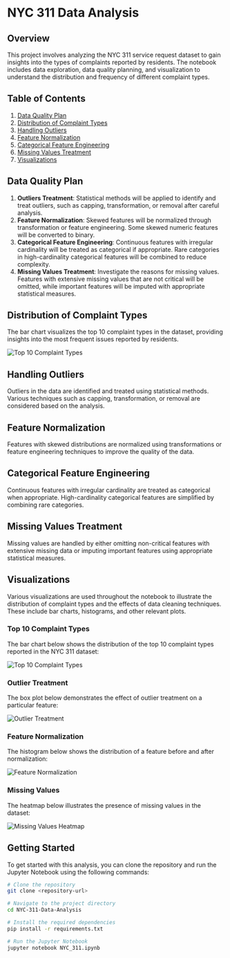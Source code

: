 # NYC 311 Data Analysis

## Overview

This project involves analyzing the NYC 311 service request dataset to gain insights into the types of complaints reported by residents. The notebook includes data exploration, data quality planning, and visualization to understand the distribution and frequency of different complaint types.

## Table of Contents

1. [Data Quality Plan](#data-quality-plan)
2. [Distribution of Complaint Types](#distribution-of-complaint-types)
3. [Handling Outliers](#handling-outliers)
4. [Feature Normalization](#feature-normalization)
5. [Categorical Feature Engineering](#categorical-feature-engineering)
6. [Missing Values Treatment](#missing-values-treatment)
7. [Visualizations](#visualizations)

## Data Quality Plan

1. **Outliers Treatment**: Statistical methods will be applied to identify and treat outliers, such as capping, transformation, or removal after careful analysis.
2. **Feature Normalization**: Skewed features will be normalized through transformation or feature engineering. Some skewed numeric features will be converted to binary.
3. **Categorical Feature Engineering**: Continuous features with irregular cardinality will be treated as categorical if appropriate. Rare categories in high-cardinality categorical features will be combined to reduce complexity.
4. **Missing Values Treatment**: Investigate the reasons for missing values. Features with extensive missing values that are not critical will be omitted, while important features will be imputed with appropriate statistical measures.

## Distribution of Complaint Types

The bar chart visualizes the top 10 complaint types in the dataset, providing insights into the most frequent issues reported by residents.

![Top 10 Complaint Types](path/to/your/image1.png)

## Handling Outliers

Outliers in the data are identified and treated using statistical methods. Various techniques such as capping, transformation, or removal are considered based on the analysis.

## Feature Normalization

Features with skewed distributions are normalized using transformations or feature engineering techniques to improve the quality of the data.

## Categorical Feature Engineering

Continuous features with irregular cardinality are treated as categorical when appropriate. High-cardinality categorical features are simplified by combining rare categories.

## Missing Values Treatment

Missing values are handled by either omitting non-critical features with extensive missing data or imputing important features using appropriate statistical measures.

## Visualizations

Various visualizations are used throughout the notebook to illustrate the distribution of complaint types and the effects of data cleaning techniques. These include bar charts, histograms, and other relevant plots.

### Top 10 Complaint Types

The bar chart below shows the distribution of the top 10 complaint types reported in the NYC 311 dataset:

![Top 10 Complaint Types](path/to/your/image1.png)

### Outlier Treatment

The box plot below demonstrates the effect of outlier treatment on a particular feature:

![Outlier Treatment](path/to/your/image2.png)

### Feature Normalization

The histogram below shows the distribution of a feature before and after normalization:

![Feature Normalization](path/to/your/image3.png)

### Missing Values

The heatmap below illustrates the presence of missing values in the dataset:

![Missing Values Heatmap](path/to/your/image4.png)

## Getting Started

To get started with this analysis, you can clone the repository and run the Jupyter Notebook using the following commands:

```bash
# Clone the repository
git clone <repository-url>

# Navigate to the project directory
cd NYC-311-Data-Analysis

# Install the required dependencies
pip install -r requirements.txt

# Run the Jupyter Notebook
jupyter notebook NYC_311.ipynb
